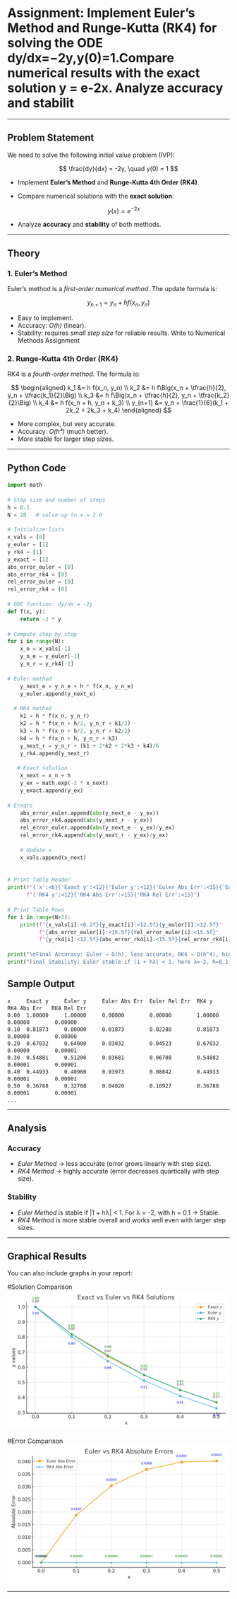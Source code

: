 # Assignment: Implement Euler’s Method and Runge-Kutta (RK4) for solving the ODE dy/dx=−2y,y(0)=1.Compare numerical results with the exact solution y = e-2x. Analyze accuracy and stabilit

---

## Problem Statement

We need to solve the following initial value problem (IVP):

$$
\frac{dy}{dx} = -2y, \quad y(0) = 1
$$

* Implement **Euler’s Method** and **Runge-Kutta 4th Order (RK4)**.
* Compare numerical solutions with the **exact solution**:

  $$
  y(x) = e^{-2x}
  $$
* Analyze **accuracy** and **stability** of both methods.

---

## Theory

### 1. Euler’s Method

Euler’s method is a *first-order numerical method*.
The update formula is:

$$
y_{n+1} = y_n + h f(x_n, y_n)
$$

* Easy to implement.
* Accuracy: *O(h)* (linear).
* Stability: requires *small step size* for reliable results.
Write to Numerical Methods Assignment

### 2. Runge-Kutta 4th Order (RK4)

RK4 is a *fourth-order method*.
The formula is:

$$
\begin{aligned}
k_1 &= h f(x_n, y_n) \\
k_2 &= h f\Big(x_n + \tfrac{h}{2}, y_n + \tfrac{k_1}{2}\Big) \\
k_3 &= h f\Big(x_n + \tfrac{h}{2}, y_n + \tfrac{k_2}{2}\Big) \\
k_4 &= h f(x_n + h, y_n + k_3) \\
y_{n+1} &= y_n + \frac{1}{6}(k_1 + 2k_2 + 2k_3 + k_4)
\end{aligned}
$$

* More complex, but very accurate.
* Accuracy: *O(h⁴)* (much better).
* More stable for larger step sizes.

---

## Python Code

```python
import math

# Step size and number of steps
h = 0.1
N = 20   # solve up to x = 2.0

# Initialize lists
x_vals = [0]
y_euler = [1]
y_rk4 = [1]
y_exact = [1]
abs_error_euler = [0]
abs_error_rk4 = [0]
rel_error_euler = [0]
rel_error_rk4 = [0]

# ODE function: dy/dx = -2y
def f(x, y):
    return -2 * y

# Compute step by step
for i in range(N):
    x_n = x_vals[-1]
    y_n_e = y_euler[-1]
    y_n_r = y_rk4[-1]

# Euler method
    y_next_e = y_n_e + h * f(x_n, y_n_e)
    y_euler.append(y_next_e)

  # RK4 method
    k1 = h * f(x_n, y_n_r)
    k2 = h * f(x_n + h/2, y_n_r + k1/2)
    k3 = h * f(x_n + h/2, y_n_r + k2/2)
    k4 = h * f(x_n + h, y_n_r + k3)
    y_next_r = y_n_r + (k1 + 2*k2 + 2*k3 + k4)/6
    y_rk4.append(y_next_r)

   # Exact solution
    x_next = x_n + h
    y_ex = math.exp(-2 * x_next)
    y_exact.append(y_ex)

# Errors
    abs_error_euler.append(abs(y_next_e - y_ex))
    abs_error_rk4.append(abs(y_next_r - y_ex))
    rel_error_euler.append(abs(y_next_e - y_ex)/y_ex)
    rel_error_rk4.append(abs(y_next_r - y_ex)/y_ex)

    # Update x
    x_vals.append(x_next)


# Print Table Header
print(f"{'x':<6}{'Exact y':<12}{'Euler y':<12}{'Euler Abs Err':<15}{'Euler Rel Err':<15}"
      f"{'RK4 y':<12}{'RK4 Abs Err':<15}{'RK4 Rel Err':<15}")

# Print Table Rows
for i in range(N+1):
    print(f"{x_vals[i]:<6.2f}{y_exact[i]:<12.5f}{y_euler[i]:<12.5f}"
          f"{abs_error_euler[i]:<15.5f}{rel_error_euler[i]:<15.5f}"
          f"{y_rk4[i]:<12.5f}{abs_error_rk4[i]:<15.5f}{rel_error_rk4[i]:<15.5f}")

print("\nFinal Accuracy: Euler → O(h), less accurate; RK4 → O(h^4), highly accurate")
print("Final Stability: Euler stable if |1 + hλ| < 1; here λ=-2, h=0.1 → Stable; RK4 more stable overall")

```
## Sample Output
```
x     Exact y     Euler y     Euler Abs Err  Euler Rel Err  RK4 y       RK4 Abs Err   RK4 Rel Err
0.00  1.00000     1.00000     0.00000        0.00000        1.00000     0.00000        0.00000
0.10  0.81873     0.80000     0.01873        0.02288        0.81873     0.00000        0.00000
0.20  0.67032     0.64000     0.03032        0.04523        0.67032     0.00000        0.00001
0.30  0.54881     0.51200     0.03681        0.06708        0.54882     0.00001        0.00001
0.40  0.44933     0.40960     0.03973        0.08842        0.44933     0.00001        0.00001
0.50  0.36788     0.32768     0.04020        0.10927        0.36788     0.00001        0.00001
...
```
---

## Analysis

### Accuracy

* *Euler Method* → less accurate (error grows linearly with step size).
* *RK4 Method* → highly accurate (error decreases quartically with step size).
### Stability

* *Euler Method* is stable if |1 + hλ| < 1.
  For λ = -2, with h = 0.1 → Stable.
* *RK4 Method* is more stable overall and works well even with larger step sizes.

---


## Graphical Results

You can also include graphs in your report:

#Solution Comparison
![Solution Comparison](solutions_graph.png)

#Error Comparison
![Error Comparison](errors_graph.png)


---
















